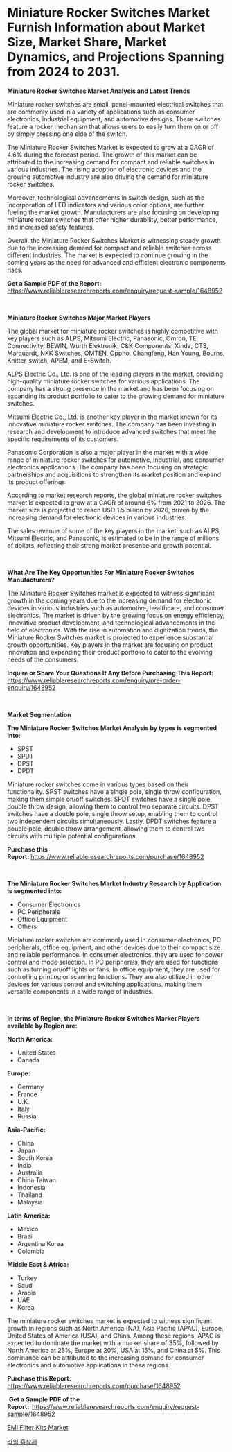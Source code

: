<p><h1>Miniature Rocker Switches Market Furnish Information about Market Size, Market Share, Market Dynamics, and Projections Spanning from 2024 to 2031.</h1></p><p><strong>Miniature Rocker Switches Market Analysis and Latest Trends</strong></p>
<p><p>Miniature rocker switches are small, panel-mounted electrical switches that are commonly used in a variety of applications such as consumer electronics, industrial equipment, and automotive designs. These switches feature a rocker mechanism that allows users to easily turn them on or off by simply pressing one side of the switch.</p><p>The Miniature Rocker Switches Market is expected to grow at a CAGR of 4.6% during the forecast period. The growth of this market can be attributed to the increasing demand for compact and reliable switches in various industries. The rising adoption of electronic devices and the growing automotive industry are also driving the demand for miniature rocker switches.</p><p>Moreover, technological advancements in switch design, such as the incorporation of LED indicators and various color options, are further fueling the market growth. Manufacturers are also focusing on developing miniature rocker switches that offer higher durability, better performance, and increased safety features.</p><p>Overall, the Miniature Rocker Switches Market is witnessing steady growth due to the increasing demand for compact and reliable switches across different industries. The market is expected to continue growing in the coming years as the need for advanced and efficient electronic components rises.</p></p>
<p><strong>Get a Sample PDF of the Report:&nbsp;</strong> <a href="https://www.reliableresearchreports.com/enquiry/request-sample/1648952">https://www.reliableresearchreports.com/enquiry/request-sample/1648952</a></p>
<p>&nbsp;</p>
<p><strong>Miniature Rocker Switches Major Market Players</strong></p>
<p><p>The global market for miniature rocker switches is highly competitive with key players such as ALPS, Mitsumi Electric, Panasonic, Omron, TE Connectivity, BEWIN, Wurth Elektronik, C&K Components, Xinda, CTS, Marquardt, NKK Switches, OMTEN, Oppho, Changfeng, Han Young, Bourns, Knitter-switch, APEM, and E-Switch.</p><p>ALPS Electric Co., Ltd. is one of the leading players in the market, providing high-quality miniature rocker switches for various applications. The company has a strong presence in the market and has been focusing on expanding its product portfolio to cater to the growing demand for miniature switches.</p><p>Mitsumi Electric Co., Ltd. is another key player in the market known for its innovative miniature rocker switches. The company has been investing in research and development to introduce advanced switches that meet the specific requirements of its customers.</p><p>Panasonic Corporation is also a major player in the market with a wide range of miniature rocker switches for automotive, industrial, and consumer electronics applications. The company has been focusing on strategic partnerships and acquisitions to strengthen its market position and expand its product offerings.</p><p>According to market research reports, the global miniature rocker switches market is expected to grow at a CAGR of around 6% from 2021 to 2026. The market size is projected to reach USD 1.5 billion by 2026, driven by the increasing demand for electronic devices in various industries.</p><p>The sales revenue of some of the key players in the market, such as ALPS, Mitsumi Electric, and Panasonic, is estimated to be in the range of millions of dollars, reflecting their strong market presence and growth potential.</p></p>
<p>&nbsp;</p>
<p><strong>What Are The Key Opportunities For Miniature Rocker Switches Manufacturers?</strong></p>
<p><p>The Miniature Rocker Switches market is expected to witness significant growth in the coming years due to the increasing demand for electronic devices in various industries such as automotive, healthcare, and consumer electronics. The market is driven by the growing focus on energy efficiency, innovative product development, and technological advancements in the field of electronics. With the rise in automation and digitization trends, the Miniature Rocker Switches market is projected to experience substantial growth opportunities. Key players in the market are focusing on product innovation and expanding their product portfolio to cater to the evolving needs of the consumers.</p></p>
<p><strong>Inquire or Share Your Questions If Any Before Purchasing This Report:</strong> <a href="https://www.reliableresearchreports.com/enquiry/pre-order-enquiry/1648952">https://www.reliableresearchreports.com/enquiry/pre-order-enquiry/1648952</a></p>
<p>&nbsp;</p>
<p><strong>Market Segmentation</strong></p>
<p><strong>The Miniature Rocker Switches Market Analysis by types is segmented into:</strong></p>
<p><ul><li>SPST</li><li>SPDT</li><li>DPST</li><li>DPDT</li></ul></p>
<p><p>Miniature rocker switches come in various types based on their functionality. SPST switches have a single pole, single throw configuration, making them simple on/off switches. SPDT switches have a single pole, double throw design, allowing them to control two separate circuits. DPST switches have a double pole, single throw setup, enabling them to control two independent circuits simultaneously. Lastly, DPDT switches feature a double pole, double throw arrangement, allowing them to control two circuits with multiple potential configurations.</p></p>
<p><strong>Purchase this Report:&nbsp;</strong><a href="https://www.reliableresearchreports.com/purchase/1648952">https://www.reliableresearchreports.com/purchase/1648952</a></p>
<p>&nbsp;</p>
<p><strong>The Miniature Rocker Switches Market Industry Research by Application is segmented into:</strong></p>
<p><ul><li>Consumer Electronics</li><li>PC Peripherals</li><li>Office Equipment</li><li>Others</li></ul></p>
<p><p>Miniature rocker switches are commonly used in consumer electronics, PC peripherals, office equipment, and other devices due to their compact size and reliable performance. In consumer electronics, they are used for power control and mode selection. In PC peripherals, they are used for functions such as turning on/off lights or fans. In office equipment, they are used for controlling printing or scanning functions. They are also utilized in other devices for various control and switching applications, making them versatile components in a wide range of industries.</p></p>
<p>&nbsp;</p>
<p><strong>In terms of Region, the Miniature Rocker Switches Market Players available by Region are:</strong></p>
<p>
    <p> <strong> North America: </strong>
        <ul>
            <li>United States</li>
            <li>Canada</li>
        </ul>
        </p> 
    <p> <strong> Europe: </strong>
        <ul>
            <li>Germany</li>
            <li>France</li>
            <li>U.K.</li>
            <li>Italy</li>
            <li>Russia</li>
        </ul>
        </p> 
    <p> <strong> Asia-Pacific: </strong>
        <ul>
            <li>China</li>
            <li>Japan</li>
            <li>South Korea</li>
            <li>India</li>
            <li>Australia</li>
            <li>China Taiwan</li>
            <li>Indonesia</li>
            <li>Thailand</li>
            <li>Malaysia</li>
        </ul>
        </p> 
    <p> <strong> Latin America: </strong>
        <ul>
            <li>Mexico</li>
            <li>Brazil</li>
            <li>Argentina Korea</li>
            <li>Colombia</li>
        </ul>
        </p> 
    <p> <strong> Middle East & Africa: </strong>
        <ul>
            <li>Turkey</li>
            <li>Saudi</li>
            <li>Arabia</li>
            <li>UAE</li>
            <li>Korea</li>
        </ul>
    </p>
    </p>
<p><p>The miniature rocker switches market is expected to witness significant growth in regions such as North America (NA), Asia Pacific (APAC), Europe, United States of America (USA), and China. Among these regions, APAC is expected to dominate the market with a market share of 35%, followed by North America at 25%, Europe at 20%, USA at 15%, and China at 5%. This dominance can be attributed to the increasing demand for consumer electronics and automotive applications in these regions.</p></p>
<p><strong>Purchase this Report: </strong><a href="https://www.reliableresearchreports.com/purchase/1648952">https://www.reliableresearchreports.com/purchase/1648952</a></p>
<p>&nbsp;<strong>Get a Sample PDF of the Report:&nbsp;&nbsp;</strong><a href="https://www.reliableresearchreports.com/enquiry/request-sample/1648952">https://www.reliableresearchreports.com/enquiry/request-sample/1648952</a></p>
<p><strong></strong></p>
<p><p><a href="https://github.com/pizolina/Market-Research-Report-List-3/blob/main/emi-filter-kits-market.md">EMI Filter Kits Market</a></p><p><a href="https://github.com/plelbej847484502/Market-Research-Report-List-1/blob/main/69200829047.md">라임 흡착제</a></p></p>